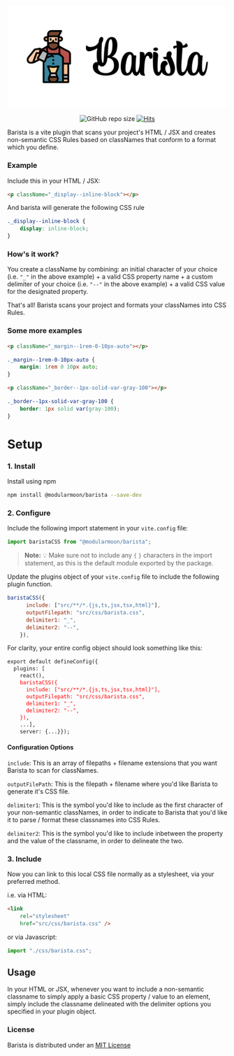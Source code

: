 ![Barista Logo](images/barista_logo.jpg)

<div align="center">

![GitHub repo size](https://img.shields.io/github/repo-size/maxnelson/barista)
[![Hits](https://hits.seeyoufarm.com/api/count/incr/badge.svg?url=https://github.com/maxnelson/barista&count_bg=%2379C83D&title_bg=%23555555&icon=github.svg&icon_color=%23E7E7E7&title=views&edge_flat=false)](https://hits.seeyoufarm.com)

</div>

Barista is a vite plugin that scans your project's HTML / JSX and creates non-semantic CSS Rules
based on classNames that conform to a format which you define.

### Example

Include this in your HTML / JSX:

```html
<p className="_display--inline-block"></p>
```

And barista will generate the following CSS rule

```css
._display--inline-block {
	display: inline-block;
}
```

### How's it work?

You create a className by combining: an initial character of your choice (i.e. `"_"` in the above
example) + a valid CSS property name + a custom delimiter of your choice (i.e. `"--"` in the above
example) + a valid CSS value for the designated property.

That's all! Barista scans your project and formats your classNames into CSS Rules.

### Some more examples

```html
<p className="_margin--1rem-0-10px-auto"></p>
```

```css
._margin--1rem-0-10px-auto {
	margin: 1rem 0 10px auto;
}
```

```html
<p className="_border--1px-solid-var-gray-100"></p>
```

```css
._border--1px-solid-var-gray-100 {
	border: 1px solid var(gray-100);
}
```

# Setup

### 1. Install

Install using npm

```sh
npm install @modularmoon/barista --save-dev
```

### 2. Configure

Include the following import statement in your `vite.config` file:

```js
import baristaCSS from "@modularmoon/barista";
```

> **Note:** 💡 Make sure not to include any `{` `}` characters in the import statement, as this is
> the default module exported by the package.

Update the plugins object of your `vite.config` file to include the following plugin function.

```js
baristaCSS({
      include: ["src/**/*.{js,ts,jsx,tsx,html}"],
      outputFilepath: "src/css/barista.css",
      delimiter1: "_",
      delimiter2: "--",
    }),
```

For clarity, your entire config object should look something like this:

<pre><code>export default defineConfig({
  plugins: [
    react(),
    <span style="color: red;">baristaCSS({
      include: ["src/**/*.{js,ts,jsx,tsx,html}"],
      outputFilepath: "src/css/barista.css",
      delimiter1: "_",
      delimiter2: "--",
    })</span>,
    ...],
    server: {...}});</code></pre>

#### Configuration Options

`include`: This is an array of filepaths + filename extensions that you want Barista to scan for
classNames.

`outputFilePath`: This is the filepath + filename where you'd like Barista to generate it's CSS
file.

`delimiter1`: This is the symbol you'd like to include as the first character of your non-semantic
classNames, in order to indicate to Barista that you'd like it to parse / format these classnames
into CSS Rules.

`delimiter2`: This is the symbol you'd like to include inbetween the property and the value of the
classname, in order to delineate the two.

### 3. Include

Now you can link to this local CSS file normally as a stylesheet, via your preferred method.

i.e. via HTML:

```html
<link
	rel="stylesheet"
	href="src/css/barista.css" />
```

or via Javascript:

```js
import "./css/barista.css";
```

## Usage

In your HTML or JSX, whenever you want to include a non-semantic classname to simply apply a basic
CSS property / value to an element, simply include the classname delineated with the delimiter
options you specified in your plugin object.

### License

Barista is distributed under an
[MIT License](https://github.com/maxnelson/barista/blob/main/LICENSE.md)
